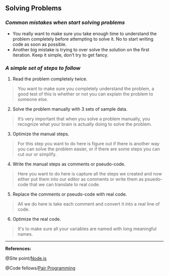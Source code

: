 ## **Solving Problems**


### ***Common mistakes when start solving problems***
 - You really want to make sure you take enough time to understand the problem completely before attempting to solve it. No to start writing code as soon as possible.
- Another big mistake is trying to over solve the solution on the first iteration. Keep it simple, don’t try to get fancy.

### ***A simple set of steps to follow***
1. Read the problem completely twice.

>You want to make sure you completely understand the problem, a good test of this is whether or not you can explain the problem to someone else.

2. Solve the problem manually with 3 sets of sample data.

>It’s very important that when you solve a problem manually, you recognize what your brain is actually doing to solve the problem. 

3. Optimize the manual steps.

>For this step you want to do here is figure out if there is another way you can solve the problem easier, or if there are some steps you can cut our or simplify.

4. Write the manual steps as comments or pseudo-code.

>Here you want to do here is capture all the steps we created and now either put them into our editor as comments or write them as psuedo-code that we can translate to real code.

5. Replace the comments or pseudo-code with real code.

>All we do here is take each comment and convert it into a real line of code.

6. Optimize the real code.

>It's to make sure all your variables are named with long meaningful names.


------------------------------------------------

**References:**

@Site point/[Node.js](https://simpleprogrammer.com/solving-problems-breaking-it-down/)


@Code fellows/[Pair Programming](https://www.codefellows.org/blog/6-reasons-for-pair-programming/)
